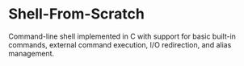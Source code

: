 # Shell-From-Scratch
Command-line shell implemented in C with support for basic built-in commands, external command execution, I/O redirection, and alias management.
